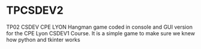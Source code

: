 # TPCSDEV2

TP02 CSDEV CPE LYON
Hangman game coded in console and GUI version for the CPE Lyon CSDEV1 Course. It is a simple game to make sure we knew how python and tkinter works

